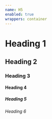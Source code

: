 ```yaml
---
name: H5
enabled: true
wrappers: container
---
```


<h1 class="h5">Heading 1</h1>
<h2 class="h5">Heading 2</h2>
<h3 class="h5">Heading 3</h3>
<h4 class="h5">Heading 4</h4>
<h5>Heading 5</h5>
<h6 class="h5">Heading 6</h6>
